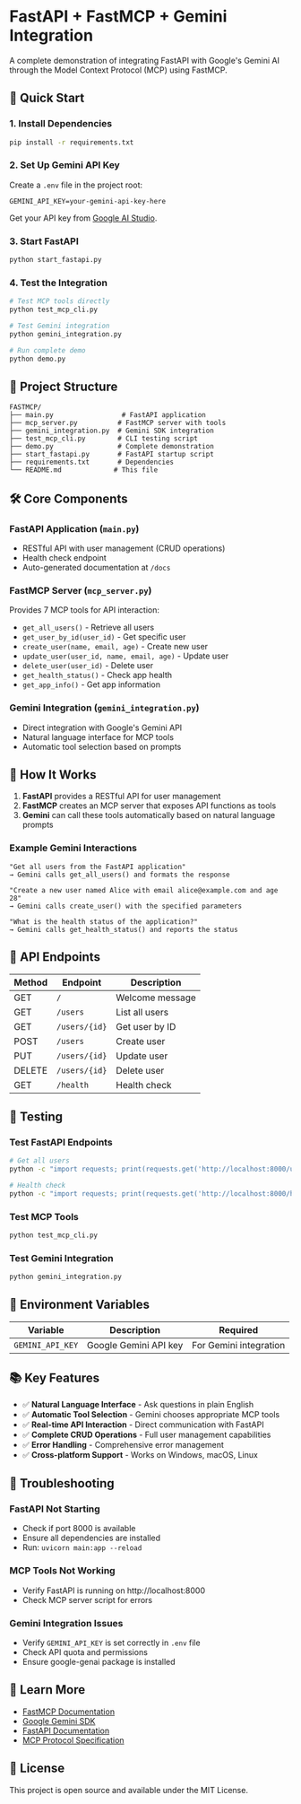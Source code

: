# FastAPI + FastMCP + Gemini Integration

A complete demonstration of integrating FastAPI with Google's Gemini AI through the Model Context Protocol (MCP) using FastMCP.

## 🚀 Quick Start

### 1. Install Dependencies
```bash
pip install -r requirements.txt
```

### 2. Set Up Gemini API Key
Create a `.env` file in the project root:
```env
GEMINI_API_KEY=your-gemini-api-key-here
```

Get your API key from [Google AI Studio](https://aistudio.google.com/app/apikey).

### 3. Start FastAPI
```bash
python start_fastapi.py
```

### 4. Test the Integration
```bash
# Test MCP tools directly
python test_mcp_cli.py

# Test Gemini integration
python gemini_integration.py

# Run complete demo
python demo.py
```

## 📁 Project Structure

```
FASTMCP/
├── main.py                 # FastAPI application
├── mcp_server.py          # FastMCP server with tools
├── gemini_integration.py  # Gemini SDK integration
├── test_mcp_cli.py        # CLI testing script
├── demo.py                # Complete demonstration
├── start_fastapi.py       # FastAPI startup script
├── requirements.txt       # Dependencies
└── README.md             # This file
```

## 🛠️ Core Components

### FastAPI Application (`main.py`)
- RESTful API with user management (CRUD operations)
- Health check endpoint
- Auto-generated documentation at `/docs`

### FastMCP Server (`mcp_server.py`)
Provides 7 MCP tools for API interaction:
- `get_all_users()` - Retrieve all users
- `get_user_by_id(user_id)` - Get specific user
- `create_user(name, email, age)` - Create new user
- `update_user(user_id, name, email, age)` - Update user
- `delete_user(user_id)` - Delete user
- `get_health_status()` - Check app health
- `get_app_info()` - Get app information

### Gemini Integration (`gemini_integration.py`)
- Direct integration with Google's Gemini API
- Natural language interface for MCP tools
- Automatic tool selection based on prompts

## 🤖 How It Works

1. **FastAPI** provides a RESTful API for user management
2. **FastMCP** creates an MCP server that exposes API functions as tools
3. **Gemini** can call these tools automatically based on natural language prompts

### Example Gemini Interactions

```
"Get all users from the FastAPI application"
→ Gemini calls get_all_users() and formats the response

"Create a new user named Alice with email alice@example.com and age 28"
→ Gemini calls create_user() with the specified parameters

"What is the health status of the application?"
→ Gemini calls get_health_status() and reports the status
```

## 🔧 API Endpoints

| Method | Endpoint | Description |
|--------|----------|-------------|
| GET | `/` | Welcome message |
| GET | `/users` | List all users |
| GET | `/users/{id}` | Get user by ID |
| POST | `/users` | Create user |
| PUT | `/users/{id}` | Update user |
| DELETE | `/users/{id}` | Delete user |
| GET | `/health` | Health check |

## 🧪 Testing

### Test FastAPI Endpoints
```bash
# Get all users
python -c "import requests; print(requests.get('http://localhost:8000/users').json())"

# Health check
python -c "import requests; print(requests.get('http://localhost:8000/health').json())"
```

### Test MCP Tools
```bash
python test_mcp_cli.py
```

### Test Gemini Integration
```bash
python gemini_integration.py
```

## 🔑 Environment Variables

| Variable | Description | Required |
|----------|-------------|----------|
| `GEMINI_API_KEY` | Google Gemini API key | For Gemini integration |

## 📚 Key Features

- ✅ **Natural Language Interface** - Ask questions in plain English
- ✅ **Automatic Tool Selection** - Gemini chooses appropriate MCP tools
- ✅ **Real-time API Interaction** - Direct communication with FastAPI
- ✅ **Complete CRUD Operations** - Full user management capabilities
- ✅ **Error Handling** - Comprehensive error management
- ✅ **Cross-platform Support** - Works on Windows, macOS, Linux

## 🐛 Troubleshooting

### FastAPI Not Starting
- Check if port 8000 is available
- Ensure all dependencies are installed
- Run: `uvicorn main:app --reload`

### MCP Tools Not Working
- Verify FastAPI is running on http://localhost:8000
- Check MCP server script for errors

### Gemini Integration Issues
- Verify `GEMINI_API_KEY` is set correctly in `.env` file
- Check API quota and permissions
- Ensure google-genai package is installed

## 🔗 Learn More

- [FastMCP Documentation](https://fastmcp.dev/)
- [Google Gemini SDK](https://ai.google.dev/gemini-api/docs)
- [FastAPI Documentation](https://fastapi.tiangolo.com/)
- [MCP Protocol Specification](https://modelcontextprotocol.io/)

## 📄 License

This project is open source and available under the MIT License.
